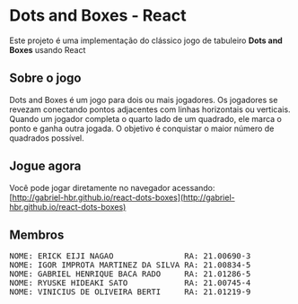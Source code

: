 # Dots and Boxes - React

Este projeto é uma implementação do clássico jogo de tabuleiro **Dots and Boxes** usando React

## Sobre o jogo

Dots and Boxes é um jogo para dois ou mais jogadores. Os jogadores se revezam conectando pontos adjacentes com linhas horizontais ou verticais. Quando um jogador completa o quarto lado de um quadrado, ele marca o ponto e ganha outra jogada. O objetivo é conquistar o maior número de quadrados possível.

## Jogue agora

Você pode jogar diretamente no navegador acessando:  
[http://gabriel-hbr.github.io/react-dots-boxes](http://gabriel-hbr.github.io/react-dots-boxes)

## Membros

<pre>
NOME: ERICK EIJI NAGAO               RA: 21.00690-3
NOME: IGOR IMPROTA MARTINEZ DA SILVA RA: 21.00834-5
NOME: GABRIEL HENRIQUE BACA RADO     RA: 21.01286-5
NOME: RYUSKE HIDEAKI SATO            RA: 21.00745-4
NOME: VINICIUS DE OLIVEIRA BERTI     RA: 21.01219-9
</pre>